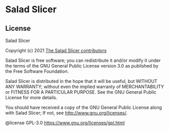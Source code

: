# Salad Slicer

## License
Salad Slicer

Copyright (c) 2021 [The Salad Slicer contributors](https://github.com/3DCP-TUe/SaladSlicer/graphs/contributors)

Salad Slicer is free software; you can redistribute it and/or modify it under the terms of the GNU General Public License version 3.0 as published by the Free Software Foundation. 

Salad Slicer is distributed in the hope that it will be useful, but WITHOUT ANY WARRANTY; without even the implied warranty of MERCHANTABILITY or FITNESS FOR A PARTICULAR PURPOSE. See the GNU General Public License for more details.

You should have received a copy of the GNU General Public License along with Salad Slicer; If not, see <http://www.gnu.org/licenses/>.

@license GPL-3.0 <https://www.gnu.org/licenses/gpl.html>
